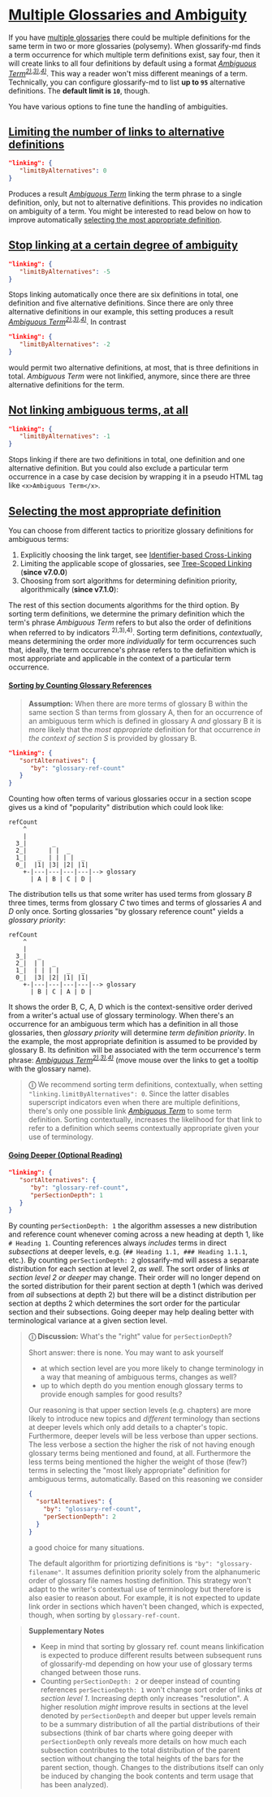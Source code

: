 # [Multiple Glossaries and Ambiguity](#multiple-glossaries-and-ambiguity)

[multiple glossaries]: ../README.md#multiple-glossaries

[A]: ./glossary-a.md#ambiguous-term "Glossary A"

[B]: ./glossary-b.md#ambiguous-term "Glossary B"

[C]: ./glossary-c.md#ambiguous-term "Glossary C"

[D]: ./glossary-d.md#ambiguous-term "Glossary D"

If you have [multiple glossaries] there could be multiple definitions for the same term in two or more glossaries (polysemy). When glossarify-md finds a term occurrence for which multiple term definitions exist, say four, then it will create links to all four definitions by default using a format *[Ambiguous Term][A]<sup>[2)][B],[3)][C],[4)][D]</sup>*. This way a reader won't miss different meanings of a term. Technically, you can <x>configure glossarify-md</x> to list **up to `95`** alternative definitions. The **default limit is `10`**, though.

You have various options to fine tune the handling of ambiguities.

<!--
There are some questions you may ask yourself when thinking about ambiguities:

1. Should I link ambiguous terms, automatically, *at all*?
2. I would like to link ambiguous terms, automatically,...
   1. ... but how can I limit the number of links to alternative definitions?
   2. ... but how can I stop linking when there are too many alternative definitions?
   3. ... but how can I manually select a particular definition in a case by case decision?
   4. ... but how can I exclude a particular term occurrence from being linkified in a case by case decision?
   5. ... but how can I make glossarify-md to understand what definition is the *most appropriate* in the context of a term occurrence?
-->

## [Limiting the number of links to alternative definitions](#limiting-the-number-of-links-to-alternative-definitions)

```json
"linking": {
   "limitByAlternatives": 0
}
```

Produces a result *[Ambiguous Term][A]* linking the term phrase to a single definition, only, but not to alternative definitions. This provides no indication on ambiguity of a term. You might be interested to read below on how to improve automatically [selecting the most appropriate definition][1].

## [Stop linking at a certain degree of ambiguity](#stop-linking-at-a-certain-degree-of-ambiguity)

```json
"linking": {
   "limitByAlternatives": -5
}
```

Stops linking automatically once there are six definitions in total, one definition and five alternative definitions. Since there are only three alternative definitions in our example, this setting produces a result *[Ambiguous Term][A]<sup>[2)][B],[3)][C],[4)][D]</sup>*. In contrast

```json
"linking": {
   "limitByAlternatives": -2
}
```

would permit two alternative definitions, at most, that is three definitions in total. *Ambiguous Term* were not linkified, anymore, since there are three alternative definitions for the term.

## [Not linking ambiguous terms, at all](#not-linking-ambiguous-terms-at-all)

```json
"linking": {
   "limitByAlternatives": -1
}
```

Stops linking if there are two definitions in total, one definition and one alternative definition. But you could also exclude a particular term occurrence in a case by case decision by wrapping it in a pseudo HTML tag like `<x>Ambiguous Term</x>`.

## [Selecting the most appropriate definition](#selecting-the-most-appropriate-definition)

You can choose from different tactics to prioritize glossary definitions for ambiguous terms:

1.  Explicitly choosing the link target, see [Identifier-based Cross-Linking][2]
2.  Limiting the applicable scope of glossaries, see [Tree-Scoped Linking][3] (**since v7.0.0**)
3.  Choosing from sort algorithms for determining definition priority, algorithmically (**since v7.1.0**):

The rest of this section documents algorithms for the third option. By sorting term definitions, we determine the primary definition which the term's phrase *Ambiguous Term* refers to but also the order of definitions when referred to by indicators <sup>2),3),4)</sup>. Sorting term definitions, *contextually*, means determining the order more *individually* for term occurrences  such that, ideally, the term occurrence's phrase refers to the definition which is most appropriate and applicable in the context of a particular term occurrence.

#### [Sorting by Counting Glossary References](#sorting-by-counting-glossary-references)

> **Assumption:** When there are more terms of glossary B within the same section S than terms from glossary A, then for an occurrence of an ambiguous term which is defined in glossary A *and* glossary B it is more likely that the *most appropriate*  definition for that occurrence *in the context of section S* is provided by glossary B.

```json
"linking": {
   "sortAlternatives": {
      "by": "glossary-ref-count"
   }
}
```

<!--
\n\n Finding a good section depth: As a writer you may want to ask yourself at which heading depth it is more likely for you to change topics in a way that the meaning of ambiguous terms is more likely to change as well. For example, given your book is a single Markdown file then there is probably only one title heading '# Title' at heading depth 1. Given book chapters '## Chapter' at depth 2 cover different topics and use a topic-specific terminology while sections at heading depths 3 and deeper will only add details to the chapter's topic but do not change the overall topic and terminology of chapters. Then 'perSectionDepth: 2' can be a viable choice, because 'perSectionDepth: 1' would result in only a single term definition priority for the whole book. Consequently, an ambiguous term's primary definition would be the same in all chapters ignoring chapter-specific differences in terminology. In contrast, with 'perSectionDepth: 2' the algorithm determines a different term definition priority per chapter based on terminology use in those chapters. With 'perSectionDepth: 3' or deeper precision may or may not increase further. As a book writer when choosing the deeper value boundary you may also want to ask yourself how likely it is to having enough glossary terms at that depth, at all. The likelihood for finding (enough) term occurrences as samples for the term-glossary-distribution decreases with larger depths. With lower values for 'perSectionDepth' deeper sections use the same term-glossary-distribution and term definition priority as their parent sections. That distribution was derived from all of the parent's child sections, so the sampling space is larger. Because term-glossary-distributions at lower depths are always aggregations of more granular term-glossary-distributions from deeper levels for the term definition priority _at level 2_ it will make no difference whether sampling only one term-glossary-distribution 'perSectionDepth: 2' or sampling multiple separate term-glossary-distributions 'perSectionDepth: 3' then aggregating their ref counts. For disambiguation of terms at section level 2 the difference is comparable to a bar chart where 'perSectionDepth: 3' only reveals how much each subsection contributes to the glossary-term-distribution without changing the total distribution, though. At level 2 the higher resolution is meaningless. It is only relevant for disambiguation at section levels of 3 or deeper."
-->

Counting how often terms of various glossaries occur in a section scope gives us a kind of "popularity" distribution which could look like:

    refCount
        ^
        |
      3_|       _
      2_|      | |  _
      1_|   _  | | | |  _
      0_|  |1| |3| |2| |1|
        +-|---|---|---|---|--> glossary
          | A | B | C | D |

The distribution tells us that some writer has used terms from glossary *B* three times, terms from glossary *C* two times and terms of glossaries *A* and *D* only once. Sorting glossaries "by glossary reference count" yields a *glossary priority*:

    refCount
        ^
        |
      3_|   _
      2_|  | |  _
      1_|  | | | |  _   _
      0_|  |3| |2| |1| |1|
        +-|---|---|---|---|--> glossary
          | B | C | A | D |

It shows the order B, C, A, D which is the context-sensitive order derived from a writer's actual use of glossary terminology. When there's an occurrence for an ambiguous term which has a definition in all those glossaries, then *glossary priority* will determine *term definition priority*. In the example, the most appropriate definition is assumed to be provided by glossary B. Its definition will be associated with the term occurrence's term phrase: *[Ambiguous Term][B]<sup>[2)][C],[3)][A],[4)][D]</sup>* (move mouse over the links to get a tooltip with the glossary name).

> **ⓘ** We recommend sorting term definitions, contextually, when setting `"linking.limitByAlternatives": 0`. Since the latter disables superscript indicators even when there are multiple definitions, there's only one possible link *[Ambiguous Term][B]* to some term definition. Sorting contextually, increases the likelihood for that link to refer to a definition which seems contextually appropriate given your use of terminology.

#### [Going Deeper (Optional Reading)](#going-deeper-optional-reading)

```json
"linking": {
   "sortAlternatives": {
      "by": "glossary-ref-count",
      "perSectionDepth": 1
   }
}
```

By counting `perSectionDepth: 1` the algorithm assesses a new distribution and reference count whenever coming across a new heading at depth 1, like `# Heading 1`. Counting references always *includes* terms in direct *subsections* at deeper levels, e.g. (`## Heading 1.1, ### Heading 1.1.1`, etc.). By counting `perSectionDepth: 2` glossarify-md will assess a separate distribution for each section at level 2, *as well*. The sort order of links *at section level 2 or deeper* may change. Their order will no longer depend on the sorted distribution for their parent section at depth 1 (which was derived from *all* subsections at depth 2) but there will be a distinct distribution per section at depths 2 which determines the sort order for the particular section and their subsections. Going deeper may help dealing better with terminological variance at a given section level.

> **ⓘ Discussion:** What's the "right" value for `perSectionDepth`?
>
> Short answer: there is none. You may want to ask yourself
>
> *   at which section level are you more likely to change terminology in a way that meaning of ambiguous terms, changes as well?
> *   up to which depth do you mention enough glossary terms to provide enough samples for good results?
>
> Our reasoning is that upper section levels (e.g. chapters) are more likely to introduce new topics and *different* terminology than sections at deeper levels which only add details to a chapter's topic. Furthermore, deeper levels will be less verbose than upper sections. The less verbose a section the higher the risk of not having enough glossary terms being mentioned and found, at all. Furthermore the less terms being mentioned the higher the weight of those (few?) terms in selecting the "most likely appropriate" definition for ambiguous terms, automatically. Based on this reasoning we consider
>
> ```json
> {
>   "sortAlternatives": {
>     "by": "glossary-ref-count",
>     "perSectionDepth": 2
>   }
> }
> ```
>
> a good choice for many situations.
>
> The default algorithm for priortizing definitions is `"by": "glossary-filename"`. It assumes definition priority solely from the alphanumeric order of glossary file names hosting definition. This strategy won't adapt to the writer's contextual use of terminology but therefore is also easier to reason about. For example, it is not expected to update link order in sections which haven't been changed, which is expected, though, when sorting by `glossary-ref-count`.

> **Supplementary Notes**
>
> *   Keep in mind that sorting by glossary ref. count means linkification is expected to produce different results between subsequent runs of glossarify-md depending on how your use of glossary terms changed between those runs.
> *   Counting `perSectionDepth: 2` or deeper instead of counting references `perSectionDepth: 1` won't change sort order of links *at section level 1*. Increasing depth only increases "resolution". A higher resolution *might* improve results in sections at the level denoted by `perSectionDepth` and deeper but upper levels remain to be a summary distribution of all the partial distributions of their subsections (think of bar charts where going deeper with `perSectionDepth` only reveals more details on how much each subsection contributes to the total distribution of the parent section without changing the total heights of the bars for the parent section, though. Changes to the distributions itself can only be induced by changing the book contents and term usage that has been analyzed).

[1]: https://github.com/about-code/glossarify-md/blob/master/doc/ambiguities.md#selecting-the-most-appropriate-definition "You can choose from different tactics to prioritize glossary definitions for ambiguous terms: Explicitly choosing the link target, see Identifier-based Cross-Linking Limiting the applicable scope of glossaries, see Tree-Scoped Linking (since v7.0.0) Choosing from sort algorithms for determining definition priority, algorithmically (since v7.1.0): The rest of this section documents algorithms for the third option."

[2]: https://github.com/about-code/glossarify-md/blob/master/doc/cross-linking.md#identifier-based-cross-linking "When there are two or more term definitions or book sections with the same heading phrase then you might want to refer to a particular term definition or section."

[3]: https://github.com/about-code/glossarify-md/blob/master/doc/cross-linking.md#tree-scoped-linking "Tree Scoped Linking can be used to restrict Term-Based Linking to link targets within particular branches of a file tree and prevent links across branches."
